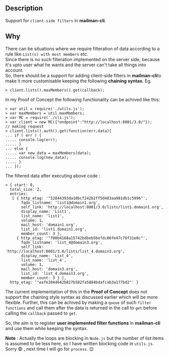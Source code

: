 Description
-----------
Support for `client-side filters` in **mailman-cli**.

Why
----
There can be situations where we require filteration of data according to a rule like `List(s) with most members` etc.                                          
Since there is no such filteration implemented on the server side, because it's upto user what he wants and the server can't take all things into account.        
So, there should be a support for adding client-side filters in **mailman-cli**to make it more customisable keeping the following **chaining syntax**.
Eg.
    
    > client.lists().maxMembers().get(callback);


In my Proof of Concept the following functionality can be achived like this:

    > var util = require('./utils.js');
    > var maxMembers = util.maxMembers;
    > var MC = require('./cli.js');
    > var client = new MC({"endpoint":"http://localhost:8001/3.0/"});
    // making request
    > client.lists().auth().get(function(err,data){
    ... if ( err ) {
    ..... console.log(err);
    ..... }
    ... else {
    ..... var new_data = maxMembers(data);
    ..... console.log(new_data);
    ..... }
    ... });


The filtered data after executing above code : 

    > { start: 0,
      total_size: 2,
      entries: 
       [ { http_etag: '"52844393da10bcf242b2ff5d483aa981db1c5996"',
           fqdn_listname: 'list1@domain1.org',
           self_link: 'http://localhost:8001/3.0/lists/list1.domain1.org',
           display_name: 'List1',
           list_name: 'list1',
           volume: 1,
           mail_host: 'domain1.org',
           list_id: 'list1.domain1.org',
           member_count: 3 },
         { http_etag: '"f00b4168a15742bdbeb5befdc06fe47c76f31e0c"',
           fqdn_listname: 'list_4@domain3.org',
           self_link: 'http://localhost:8001/3.0/lists/list_4.domain3.org',
           display_name: 'List_4',
           list_name: 'list_4',
           volume: 1,
           mail_host: 'domain3.org',
           list_id: 'list_4.domain3.org',
           member_count: 3 } ],
      http_etag: '"eafe2044642b827b582fa5884bdafcab3a177bd2"' }
      
The current implementation of this in the **Proof of Concept** does not support the chaining style syntax as discussed earlier which will be more flexible. Further, this can be achived by making a `queue` of such `filter functions` and call them after the data is returned in the call to `get` before calling the `callback` passed to `get`.

So, the aim is to register  **user implemented filter functions** in **mailman-cli** and use them while keeping the syntax.

**Note** : Actually the loops are blocking in `Node.js` but the number of list items is assumed to be less here, so I have written blocking code in `utils.js`. Sorry :fearful: , next time I will go for `process`. :wink: 
